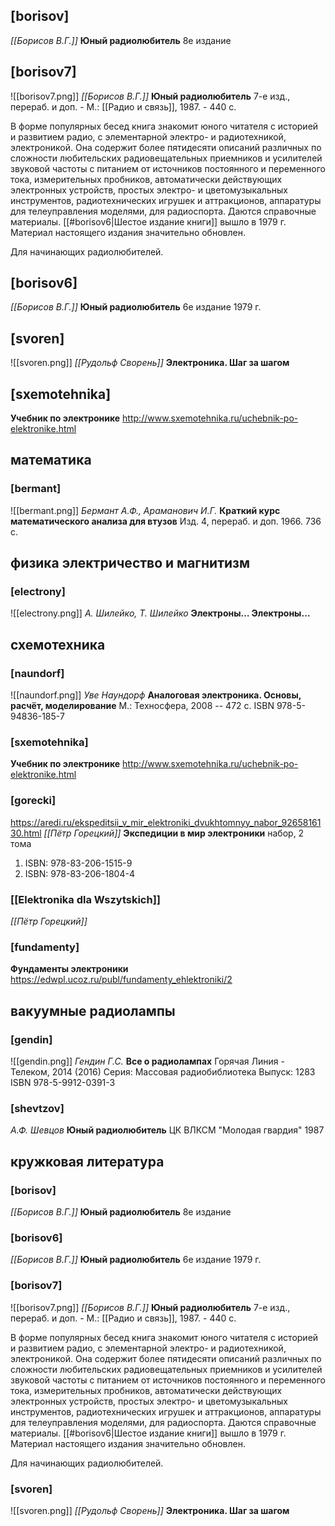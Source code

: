 ## [borisov]
*[[Борисов В.Г.]]*
**Юный радиолюбитель** 8е издание

## [borisov7]
![[borisov7.png]]
*[[Борисов В.Г.]]*
**Юный радиолюбитель**
7-е изд., перераб. и доп. - М.: [[Радио и связь]], 1987. - 440 с.

В форме популярных бесед книга знакомит юного читателя с историей и развитием радио, с элементарной электро- и радиотехникой, электроникой. Она содержит более пятидесяти описаний различных по сложности любительских радиовещательных приемников и усилителей звуковой частоты с питанием от источников постоянного и переменного тока, измерительных пробников, автоматически действующих электронных устройств, простых электро- и цветомузыкальных инструментов, радиотехнических игрушек и аттракционов, аппаратуры для телеуправления моделями, для радиоспорта. Даются справочные материалы. [[#borisov6|Шестое издание книги]] вышло в 1979 г. Материал настоящего издания значительно обновлен.

Для начинающих радиолюбителей.

## [borisov6]
*[[Борисов В.Г.]]*
**Юный радиолюбитель** 6е издание
1979 г.


## [svoren]
![[svoren.png]]
*[[Рудольф Сворень]]*
**Электроника. Шаг за шагом**

## [sxemotehnika]
**Учебник по электронике**
http://www.sxemotehnika.ru/uchebnik-po-elektronike.html

## математика

### [bermant]
![[bermant.png]]
*Бермант А.Ф., Араманович И.Г.*
**Краткий курс математического анализа для втузов**
Изд. 4, перераб. и доп. 1966. 736 с.

## физика электричество и магнитизм

### [electrony]
![[electrony.png]]
*А. Шилейко, Т. Шилейко*
**Электроны… Электроны…**

## схемотехника

### [naundorf]
![[naundorf.png]]
*Уве Наундорф*
**Аналоговая электроника. Основы, расчёт, моделирование**
М.: Техносфера, 2008 -- 472 с.
ISBN 978-5-94836-185-7

### [sxemotehnika]
**Учебник по электронике**
http://www.sxemotehnika.ru/uchebnik-po-elektronike.html

### [gorecki]
https://aredi.ru/ekspeditsii_v_mir_elektroniki_dvukhtomnyy_nabor_9265816130.html
*[[Пётр Горецкий]]*
**Экспедиции в мир электроники**
набор, 2 тома
1. ISBN: 978-83-206-1515-9
2. ISBN: 978-83-206-1804-4

### [[Elektronika dla Wszytskich]]
*[[Пётр Горецкий]]*

### [fundamenty]
**Фундаменты электроники**
https://edwpl.ucoz.ru/publ/fundamenty_ehlektroniki/2

## вакуумные радиолампы

### [gendin]
![[gendin.png]]
*Гендин Г.С.* 
**Все о радиолампах**
Горячая Линия - Телеком, 2014 (2016)
Серия: Массовая радиобиблиотека
Выпуск: 1283
ISBN 978-5-9912-0391-3

### [shevtzov]
*А.Ф. Шевцов*
**Юный радиолюбитель**
ЦК ВЛКСМ "Молодая гвардия" 1987

## кружковая литература

### [borisov]
*[[Борисов В.Г.]]*
**Юный радиолюбитель** 8е издание

### [borisov6]
*[[Борисов В.Г.]]*
**Юный радиолюбитель** 6е издание
1979 г.

### [borisov7]
![[borisov7.png]]
*[[Борисов В.Г.]]*
**Юный радиолюбитель**
7-е изд., перераб. и доп. - М.: [[Радио и связь]], 1987. - 440 с.

В форме популярных бесед книга знакомит юного читателя с историей и развитием радио, с элементарной электро- и радиотехникой, электроникой. Она содержит более пятидесяти описаний различных по сложности любительских радиовещательных приемников и усилителей звуковой частоты с питанием от источников постоянного и переменного тока, измерительных пробников, автоматически действующих электронных устройств, простых электро- и цветомузыкальных инструментов, радиотехнических игрушек и аттракционов, аппаратуры для телеуправления моделями, для радиоспорта. Даются справочные материалы. [[#borisov6|Шестое издание книги]] вышло в 1979 г. Материал настоящего издания значительно обновлен.

Для начинающих радиолюбителей.

### [svoren]
![[svoren.png]]
*[[Рудольф Сворень]]*
**Электроника. Шаг за шагом**
